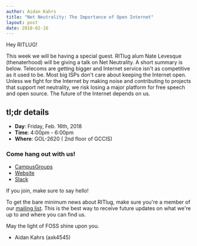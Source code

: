 ```yaml
---
author: Aidan Kahrs
title: "Net Neutrality: The Importance of Open Internet"
layout: post
date: 2018-02-16
---
```


Hey RITLUG! 

This week we will be having a special guest. RITlug alum Nate Levesque (thenaterhood) will be giving a talk on Net Neutrality.
A short summary is below.
Telecoms are getting bigger and Internet service isn't as competitive as it used to be. Most big ISPs don't care about keeping the Internet open. Unless we fight for the Internet by making noise and contributing to projects that support net neutrality, we risk losing a major platform for free speech and open source. The future of the Internet depends on us.

## tl;dr details

* **Day**: Friday, Feb. 16th, 2018
* **Time**: 4:00pm - 6:00pm
* **Where**: GOL-2620 ( 2nd floor of GCCIS)

### Come hang out with us!

* [CampusGroups](https://campusgroups.rit.edu/student_community?club_id=16071 "
RITlug on CampusGroups")
* [Website](http://ritlug.com "RIT Linux Users Group website")
* [Slack](https://rit-lug.slack.com/signup "Join the RITlug Slack")

If you join, make sure to say hello!

To get the bare minimum news about RITlug, make sure you're a member of our
[mailing list](https://groups.google.com/forum/#!forum/ritlug-announce "RITlug 
mailing list - Google Groups"). This is the best way to receive future updates
on what we're up to and where you can find us.

May the light of FOSS shine upon you. 

- Aidan Kahrs (axk4545)
